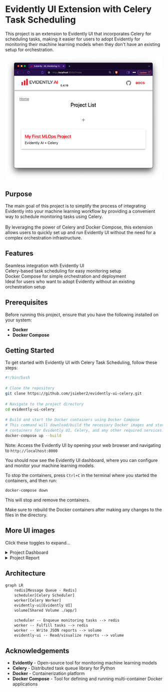 # Evidently UI Extension with Celery Task Scheduling


This project is an extension to Evidently UI that incorporates Celery for scheduling tasks, making it easier for users to adopt Evidently for monitoring their machine learning models when they don't have an existing setup for orchestration.

<img src="./docs/project.png" alt="alt text" width="500px">

## Purpose

The main goal of this project is to simplify the process of integrating Evidently into your machine learning workflow by providing a convenient way to schedule monitoring tasks using Celery. <br> <br>
By leveraging the power of Celery and Docker Compose, this extension allows users to quickly set up and run Evidently UI without the need for a complex orchestration infrastructure.

## Features

 Seamless integration with Evidently UI<br>
 Celery-based task scheduling for easy monitoring setup<br>
 Docker Compose for simple orchestration and deployment<br>
Ideal for users who want to adopt Evidently without an existing orchestration setup

## Prerequisites

Before running this project, ensure that you have the following installed on your system:

- **Docker**
- **Docker Compose**

## Getting Started

To get started with Evidently UI with Celery Task Scheduling, follow these steps:

```bash
#!/bin/bash

# Clone the repository
git clone https://github.com/jsieber2/evidently-ui-celery.git

# Navigate to the project directory
cd evidently-ui-celery

# Build and start the Docker containers using Docker Compose
# This command will download/build the necessary Docker images and start the 
# containers for Evidently UI, Celery, and any other required services.
docker-compose up --build
```

Note: Access the Evidently UI by opening your web browser and navigating to `http://localhost:8000`

You should now see the Evidently UI dashboard, where you can configure and monitor your machine learning models.

To stop the containers, press `Ctrl+C` in the terminal where you started the containers, and then run:

```bash
docker-compose down
```

This will stop and remove the containers.

Make sure to rebuild the Docker containers after making any changes to the files in the directory.

<!-- Contributing
If you'd like to contribute to this project, please follow these steps:

Fork the repository
Create a new branch for your feature or bug fix
Make your changes and commit them with descriptive commit messages
Push your changes to your forked repository
Submit a pull request to the main repository -->

## More UI images

Click these toggles to expand...

<details>
<summary>Project Dashboard</summary>

<img src="./docs/dashboard.png" alt="Dashboard" width="500px">

</details>

<details>
<summary>Project Report</summary>

<img src="./docs/report.png" alt="Report" width="500px">

</details>

## Architecture

```mermaid
graph LR
    redis[Message Queue - Redis]
    scheduler[Celery Scheduler]
    worker[Celery Worker]
    evidently-ui[Evidently UI]
    volume[Shared Volume ./app/]

    scheduler -- Enqueue monitoring tasks --> redis
    worker -- Fulfill tasks --> redis
    worker -- Write JSON reports --> volume
    evidently-ui -- Read/visualize reports --> volume
```

<!-- License
This project is licensed under the MIT License. -->
## Acknowledgements

- **Evidently** - Open-source tool for monitoring machine learning models
- **Celery** - Distributed task queue library for Python
- **Docker** - Containerization platform
- **Docker Compose** - Tool for defining and running multi-container Docker applications
